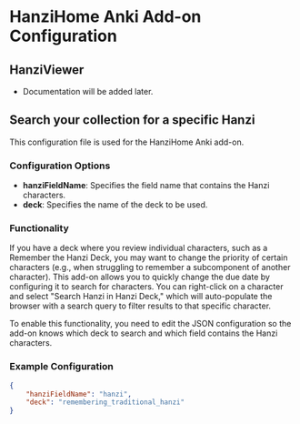 # HanziHome Anki Add-on Configuration

## HanziViewer

- Documentation will be added later.

## Search your collection for a specific Hanzi

This configuration file is used for the HanziHome Anki add-on.

### Configuration Options

- **hanziFieldName**: Specifies the field name that contains the Hanzi characters.
- **deck**: Specifies the name of the deck to be used.

### Functionality

If you have a deck where you review individual characters, such as a Remember the Hanzi Deck, you may want to change the priority of certain characters (e.g., when struggling to remember a subcomponent of another character). This add-on allows you to quickly change the due date by configuring it to search for characters. You can right-click on a character and select "Search Hanzi in Hanzi Deck," which will auto-populate the browser with a search query to filter results to that specific character.

To enable this functionality, you need to edit the JSON configuration so the add-on knows which deck to search and which field contains the Hanzi characters.

### Example Configuration

```json
{
    "hanziFieldName": "hanzi",
    "deck": "remembering_traditional_hanzi"
}
```
